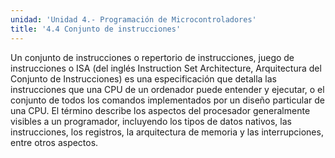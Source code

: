 ```yaml
---
unidad: 'Unidad 4.- Programación de Microcontroladores'
title: '4.4 Conjunto de instrucciones'
---
```


Un conjunto de instrucciones o repertorio de instrucciones, juego de instrucciones o ISA (del inglés Instruction Set Architecture, Arquitectura del Conjunto de Instrucciones) es una especificación que detalla las instrucciones que una CPU de un ordenador puede entender y ejecutar, o el conjunto de todos los comandos implementados por un diseño particular de una CPU. El término describe los aspectos del procesador generalmente visibles a un programador, incluyendo los tipos de datos nativos, las instrucciones, los registros, la arquitectura de memoria y las interrupciones, entre otros aspectos.

